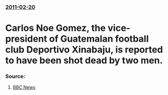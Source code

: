 ### [2011-02-20](/news/2011/02/20/index.md)

# Carlos Noe Gomez, the vice-president of Guatemalan football club Deportivo Xinabaju, is reported to have been shot dead by two men. 




### Source:

1. [BBC News](http://www.bbc.co.uk/news/world-latin-america-12517643)
